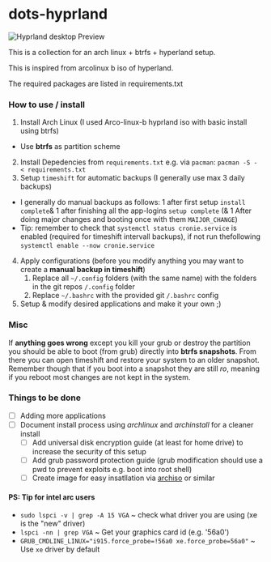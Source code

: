 # dots-hyprland

![Hyprland desktop Preview](https://images-wixmp-ed30a86b8c4ca887773594c2.wixmp.com/f/62ef402d-6a55-4c15-849f-c10c385bec8a/dga29pk-6135b6e5-97fd-48ae-8b20-30bfdc34d663.png/v1/fill/w_1192,h_670,q_70,strp/_arcolinux__custom_hyprland_desktop___waybar_by_4ctiv_dga29pk-pre.jpg?token=eyJ0eXAiOiJKV1QiLCJhbGciOiJIUzI1NiJ9.eyJzdWIiOiJ1cm46YXBwOjdlMGQxODg5ODIyNjQzNzNhNWYwZDQxNWVhMGQyNmUwIiwiaXNzIjoidXJuOmFwcDo3ZTBkMTg4OTgyMjY0MzczYTVmMGQ0MTVlYTBkMjZlMCIsIm9iaiI6W1t7ImhlaWdodCI6Ijw9NzIwIiwicGF0aCI6IlwvZlwvNjJlZjQwMmQtNmE1NS00YzE1LTg0OWYtYzEwYzM4NWJlYzhhXC9kZ2EyOXBrLTYxMzViNmU1LTk3ZmQtNDhhZS04YjIwLTMwYmZkYzM0ZDY2My5wbmciLCJ3aWR0aCI6Ijw9MTI4MCJ9XV0sImF1ZCI6WyJ1cm46c2VydmljZTppbWFnZS5vcGVyYXRpb25zIl19.t_im16wkD9uYLkTnWkQqQGtQaBcXbdEm03FXXnc5Rc0)

This is a collection for an arch linux + btrfs + hyperland setup.

This is inspired from arcolinux b iso of hyperland.

The required packages are listed in requirements.txt

### How to use / install
1) Install Arch Linux (I used Arco-linux-b hyprland iso with basic install using btrfs)
  - Use **btrfs** as partition scheme
2) Install Depedencies from `requirements.txt` e.g. via `pacman`: `pacman -S - < requirements.txt`
3) Setup `timeshift` for automatic backups (I generally use max 3 daily backups)
  - I generally do manual backups as follows: 1 after first setup `install complete`& 1 after finishing all the app-logins `setup complete` (& 1 After doing major changes and booting once with them `MAIJOR_CHANGE`)
  - Tip: remember to check that `systemctl status cronie.service` is enabled (required for timeshift intervall backups), if not run thefollowing `systemctl enable --now cronie.service`
4) Apply configurations  (before you modify anything you may want to create a **manual backup in timeshift**)
   1) Replace all `~/.config` folders (with the same name) with the folders in the git repos `/.config` folder
   2) Replace `~/.bashrc` with the provided git `/.bashrc` config
5) Setup & modify desired applications and make it your own ;)

### Misc 
If **anything goes wrong** except you kill your grub or destroy the partition you should be able to boot (from grub) directly into **btrfs snapshots**.
From there you can open timeshift and restore your system to an older snapshot. 
Remember though that if you boot into a snapshot they are still *ro*, meaning if you reboot most changes are not kept in the system.

### Things to be done
- [ ] Adding more applications
- [ ] Document install process using *archlinux* and *archinstall* for a cleaner install
  - [ ] Add universal disk encryption guide (at least for home drive) to increase the security of this setup
  - [ ] Add grub password protection guide (grub modification should use a pwd to prevent exploits e.g. boot into root shell)
  - [ ] Create image for easy insatllation via [archiso](https://wiki.archlinux.org/title/Archiso) or similar

#### PS: Tip for intel arc users
 - `sudo lspci -v | grep -A 15 VGA` ~ check what driver you are using (xe is the "new" driver)
 - `lspci -nn | grep VGA` ~ Get your graphics card id (e.g. '56a0')
 - `GRUB_CMDLINE_LINUX="i915.force_probe=!56a0 xe.force_probe=56a0"` ~ Use `xe` driver by default
